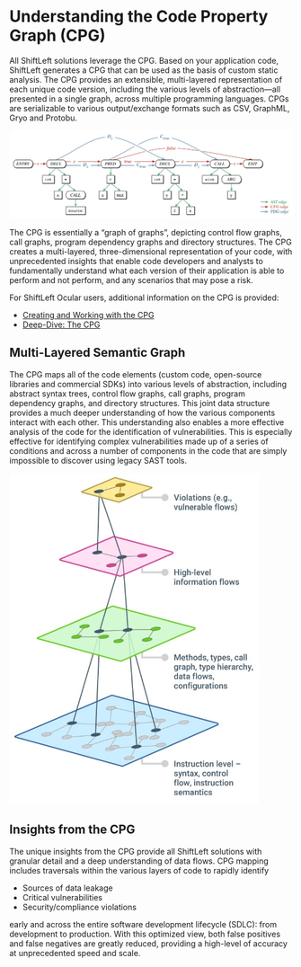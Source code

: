 # Understanding the Code Property Graph (CPG)

All ShiftLeft solutions leverage the CPG. Based on your application code, ShiftLeft generates a CPG that can be used as the basis of custom static analysis. The CPG provides an extensible, multi-layered representation of each unique code version, including the various levels of abstraction—all presented in a single graph, across multiple programming languages. CPGs are serializable to various output/exchange formats such as CSV, GraphML, Gryo and Protobu.

![CPG](img/cpg.jpg)

The CPG is essentially a “graph of graphs”, depicting control flow graphs, call graphs, program dependency graphs and directory structures. The CPG creates a multi-layered, three-dimensional representation of your code, with unprecedented insights that enable code developers and analysts to fundamentally understand what each version of their application is able to perform and not perform, and any scenarios that may pose a risk.

For ShiftLeft Ocular users, additional information on the CPG is provided:

* [Creating and Working with the CPG](../using-ocular/getting-started/create-cpg.md)
* [Deep-Dive: The CPG](../using-ocular/about/cpg-deep-dive.md)

## Multi-Layered Semantic Graph

The CPG maps all of the code elements (custom code, open-source libraries and commercial SDKs) into various levels of abstraction, including abstract syntax trees, control flow graphs, call graphs, program dependency graphs, and directory structures. This joint data structure provides a much deeper understanding of how the various components interact with each other. This understanding also enables a more effective analysis of the code for the identification of vulnerabilities. This is especially effective for identifying complex vulnerabilities made up of a series of conditions and across a number of components in the code that are simply impossible to discover using legacy SAST tools.

![Semantic Graph](img/semantic-graph.jpg)

## Insights from the CPG

The unique insights from the CPG provide all ShiftLeft solutions with granular detail and a deep understanding of data flows. CPG mapping includes traversals within the various layers of code to rapidly identify 

* Sources of data leakage
* Critical vulnerabilities
* Security/compliance violations 

early and across the entire software development lifecycle (SDLC): from development to production. With this optimized view, both false positives and false negatives are greatly reduced, providing a high-level of accuracy at unprecedented speed and scale.
